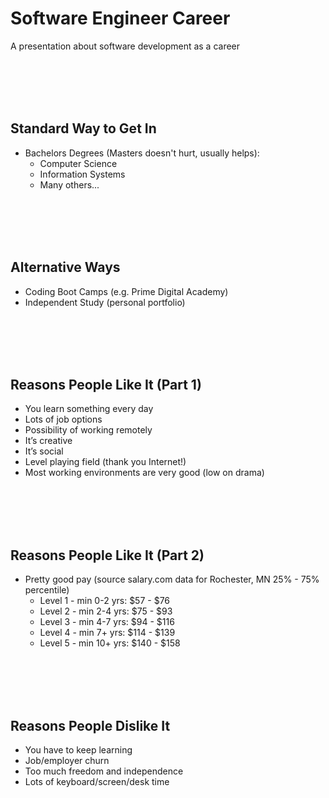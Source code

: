# Software Engineer Career
A presentation about software development as a career

<br/><br/><br/><br/>

## Standard Way to Get In
- Bachelors Degrees (Masters doesn't hurt, usually helps):
  - Computer Science
  - Information Systems
  - Many others...

<br/><br/><br/><br/>

## Alternative Ways
- Coding Boot Camps (e.g. Prime Digital Academy)
- Independent Study (personal portfolio)

<br/><br/><br/><br/>

## Reasons People Like It (Part 1)
- You learn something every day
- Lots of job options
- Possibility of working remotely
- It’s creative
- It’s social
- Level playing field (thank you Internet!)
- Most working environments are very good (low on drama)

<br/><br/><br/><br/>

## Reasons People Like It (Part 2)
- Pretty good pay (source salary.com data for Rochester, MN 25% - 75% percentile)
  - Level 1 - min 0-2 yrs: $57 - $76
  - Level 2 - min 2-4 yrs: $75 - $93
  - Level 3 - min 4-7 yrs: $94 - $116
  - Level 4 - min 7+  yrs: $114 - $139
  - Level 5 - min 10+ yrs: $140 - $158

<br/><br/><br/><br/>

## Reasons People Dislike It
- You have to keep learning
- Job/employer churn
- Too much freedom and independence
- Lots of keyboard/screen/desk time

<br/><br/><br/><br/>
